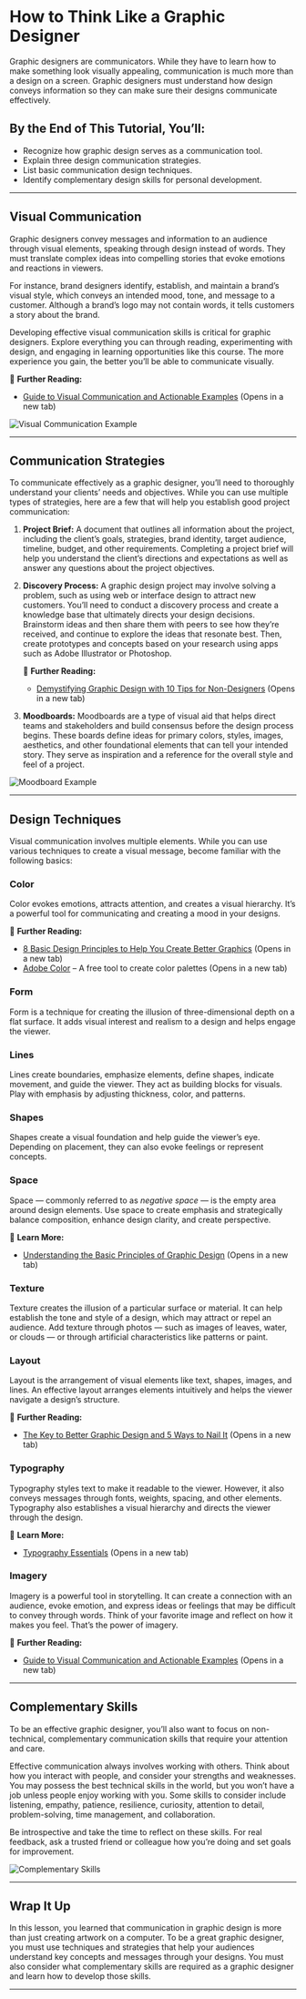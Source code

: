# How to Think Like a Graphic Designer

Graphic designers are communicators. While they have to learn how to make something look visually appealing, communication is much more than a design on a screen. Graphic designers must understand how design conveys information so they can make sure their designs communicate effectively.

## By the End of This Tutorial, You’ll:

* Recognize how graphic design serves as a communication tool.
* Explain three design communication strategies.
* List basic communication design techniques.
* Identify complementary design skills for personal development.

---

## Visual Communication

Graphic designers convey messages and information to an audience through visual elements, speaking through design instead of words. They must translate complex ideas into compelling stories that evoke emotions and reactions in viewers.

For instance, brand designers identify, establish, and maintain a brand’s visual style, which conveys an intended mood, tone, and message to a customer. Although a brand’s logo may not contain words, it tells customers a story about the brand.

Developing effective visual communication skills is critical for graphic designers. Explore everything you can through reading, experimenting with design, and engaging in learning opportunities like this course. The more experience you gain, the better you’ll be able to communicate visually.

📌 **Further Reading:**

* [Guide to Visual Communication and Actionable Examples](https://www.adobe.com/express/learn/blog/guide-to-visual-communication) (Opens in a new tab)

![Visual Communication Example](https://d3c33hcgiwev3.cloudfront.net/imageAssetProxy.v1/UQnrr4HFTtac-tqWgZnCJg_f1869863d0444d6e90fe02ea2fdf61e1_AD_4nXfKQiAXFgB8xS3ghmIljfmH6EewoNyz7zF-wFSbNTQ6hwa0W0PaspkpXCx6bdahP5VD5Z0x6k0MMC0LGn0Erk0KhRQRsl1t6HtYrQjxBUVEiaajKYSgw8qVExzFp5CqzAbj5WofOw?expiry=1747785600000\&hmac=gF1gIic_aTA5k_blYvir-GuaED64WlC-yy9gvOt4PAk)

---

## Communication Strategies

To communicate effectively as a graphic designer, you’ll need to thoroughly understand your clients’ needs and objectives. While you can use multiple types of strategies, here are a few that will help you establish good project communication:

1. **Project Brief:** A document that outlines all information about the project, including the client’s goals, strategies, brand identity, target audience, timeline, budget, and other requirements. Completing a project brief will help you understand the client’s directions and expectations as well as answer any questions about the project objectives.

2. **Discovery Process:** A graphic design project may involve solving a problem, such as using web or interface design to attract new customers. You’ll need to conduct a discovery process and create a knowledge base that ultimately directs your design decisions. Brainstorm ideas and then share them with peers to see how they’re received, and continue to explore the ideas that resonate best. Then, create prototypes and concepts based on your research using apps such as Adobe Illustrator or Photoshop.

   📌 **Further Reading:**

   * [Demystifying Graphic Design with 10 Tips for Non-Designers](https://www.adobe.com/express/learn/blog/demystifying-graphic-design-with-10-tips-for-non-designers) (Opens in a new tab)

3. **Moodboards:** Moodboards are a type of visual aid that helps direct teams and stakeholders and build consensus before the design process begins. These boards define ideas for primary colors, styles, images, aesthetics, and other foundational elements that can tell your intended story. They serve as inspiration and a reference for the overall style and feel of a project.

![Moodboard Example](https://d3c33hcgiwev3.cloudfront.net/imageAssetProxy.v1/u9A-PMyfSDqJ7E-1gYjLfw_ee42e5ad779246c399f643b25a323ce1_AD_4nXcsEITFEJSgvYKOH0B_nxlhJB0v66bo3jQXg-pHvnrcti9K0pMVwRZ72W9VHbIzpb2SoPKfMJpab5b3fnT4gS4s64v9PGjHBjkuPm6UBd9QpQFNxMqnJA9EmjIgmWq4xhs-fvTx?expiry=1747785600000\&hmac=UMT57gjWr2oStshradQ4AVP7QaLHohDeoZwTHW9RiWA)

---

## Design Techniques

Visual communication involves multiple elements. While you can use various techniques to create a visual message, become familiar with the following basics:

### Color

Color evokes emotions, attracts attention, and creates a visual hierarchy. It’s a powerful tool for communicating and creating a mood in your designs.

📌 **Further Reading:**

* [8 Basic Design Principles to Help You Create Better Graphics](https://www.adobe.com/express/learn/blog/8-basic-design-principles-to-help-you-create-better-graphics) (Opens in a new tab)
* [Adobe Color](https://color.adobe.com/) – A free tool to create color palettes (Opens in a new tab)

### Form

Form is a technique for creating the illusion of three-dimensional depth on a flat surface. It adds visual interest and realism to a design and helps engage the viewer.

### Lines

Lines create boundaries, emphasize elements, define shapes, indicate movement, and guide the viewer. They act as building blocks for visuals. Play with emphasis by adjusting thickness, color, and patterns.

### Shapes

Shapes create a visual foundation and help guide the viewer’s eye. Depending on placement, they can also evoke feelings or represent concepts.

### Space

Space — commonly referred to as *negative space* — is the empty area around design elements. Use space to create emphasis and strategically balance composition, enhance design clarity, and create perspective.

📌 **Learn More:**

* [Understanding the Basic Principles of Graphic Design](https://www.adobe.com/learn/express/web/graphic-design-basics) (Opens in a new tab)

### Texture

Texture creates the illusion of a particular surface or material. It can help establish the tone and style of a design, which may attract or repel an audience. Add texture through photos — such as images of leaves, water, or clouds — or through artificial characteristics like patterns or paint.

### Layout

Layout is the arrangement of visual elements like text, shapes, images, and lines. An effective layout arranges elements intuitively and helps the viewer navigate a design’s structure.

📌 **Further Reading:**

* [The Key to Better Graphic Design and 5 Ways to Nail It](https://www.adobe.com/express/learn/blog/the-key-to-better-graphic-design-and-five-design-strategies) (Opens in a new tab)

### Typography

Typography styles text to make it readable to the viewer. However, it also conveys messages through fonts, weights, spacing, and other elements. Typography also establishes a visual hierarchy and directs the viewer through the design.

📌 **Learn More:**

* [Typography Essentials](https://www.adobe.com/creativecloud/design/discover/typography.html) (Opens in a new tab)

### Imagery

Imagery is a powerful tool in storytelling. It can create a connection with an audience, evoke emotion, and express ideas or feelings that may be difficult to convey through words. Think of your favorite image and reflect on how it makes you feel. That’s the power of imagery.

📌 **Further Reading:**

* [Guide to Visual Communication and Actionable Examples](https://www.adobe.com/express/learn/blog/guide-to-visual-communication) (Opens in a new tab)

---

## Complementary Skills

To be an effective graphic designer, you’ll also want to focus on non-technical, complementary communication skills that require your attention and care.

Effective communication always involves working with others. Think about how you interact with people, and consider your strengths and weaknesses. You may possess the best technical skills in the world, but you won’t have a job unless people enjoy working with you. Some skills to consider include listening, empathy, patience, resilience, curiosity, attention to detail, problem-solving, time management, and collaboration.

Be introspective and take the time to reflect on these skills. For real feedback, ask a trusted friend or colleague how you’re doing and set goals for improvement.

![Complementary Skills](https://d3c33hcgiwev3.cloudfront.net/imageAssetProxy.v1/nC8n1ng0Qv-uT7FijOap0A_2c0a5b19d8b143a7b03458f738ccd9e1_AD_4nXfOY6MnifnmbPjZd2aKzfmhqe_iwJEk9gdLLbbQcUIHpVaFucwizpJm6x0-wWYal2ozmawaZp-SbaRSMP1PO0o8vgcmIKVFlPHZyZ2M2DeJYx49nZb-svZu4OHvFQ5pF5tk9KNIWA?expiry=1747785600000\&hmac=0LFQvsayWPpOB1iLn82-O5tGFe2-xpBSQvHUXkoxCLY)

---

## Wrap It Up

In this lesson, you learned that communication in graphic design is more than just creating artwork on a computer. To be a great graphic designer, you must use techniques and strategies that help your audiences understand key concepts and messages through your designs. You must also consider what complementary skills are required as a graphic designer and learn how to develop those skills.

---

